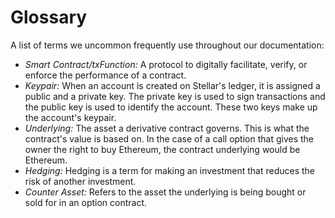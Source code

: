 # Glossary
A list of terms we uncommon frequently use throughout our documentation:  
- *Smart Contract/txFunction:* A protocol to digitally facilitate, verify, or enforce the performance of a contract.   
- *Keypair:* When an account is created on Stellar's ledger, it is assigned a public and a private key. The private key is used to sign transactions and the public key is used to identify the account. These two keys make up the account's keypair.
- *Underlying:* The asset a derivative contract governs. This is what the contract's value is based on. In the case of a call option that gives the owner the right to buy Ethereum, the contract underlying would be Ethereum. 
- *Hedging:* Hedging is a term for making an investment that reduces the risk of another investment.
- *Counter Asset:* Refers to the asset the underlying is being bought or sold for in an option contract.    